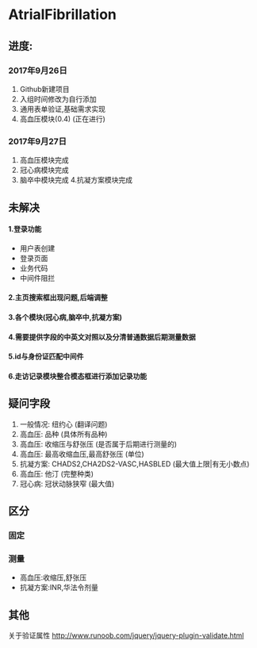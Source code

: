 # AtrialFibrillation


## 进度:

### 2017年9月26日
1. Github新建项目
2. 入组时间修改为自行添加
3. 通用表单验证,基础需求实现
4. 高血压模块(0.4) (正在进行)

### 2017年9月27日
1. 高血压模块完成
2. 冠心病模块完成
3. 脑卒中模块完成
4.抗凝方案模块完成

## 未解决
#### 1.登录功能
* 用户表创建
* 登录页面
* 业务代码
* 中间件阻拦
#### 2.主页搜索框出现问题,后端调整
#### 3.各个模块(冠心病,脑卒中,抗凝方案)
#### 4.需要提供字段的中英文对照以及分清普通数据后期测量数据
#### 5.id与身份证匹配中间件
#### 6.走访记录模块整合模态框进行添加记录功能

## 疑问字段
1. 一般情况: 纽约心 (翻译问题)
2. 高血压: 品种 (具体所有品种)
3. 高血压: 收缩压与舒张压 (是否属于后期进行测量的)
4. 高血压: 最高收缩血压,最高舒张压 (单位)
5. 抗凝方案: CHADS2,CHA2DS2-VASC,HASBLED (最大值上限|有无小数点)
6. 高血压: 他汀 (完整种类)
7. 冠心病: 冠状动脉狭窄 (最大值)

## 区分
### 固定

### 测量
* 高血压:收缩压,舒张压
* 抗凝方案:INR,华法令剂量

## 其他
关于验证属性 http://www.runoob.com/jquery/jquery-plugin-validate.html
